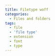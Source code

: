 ```yaml
---
title: Filetype woff
categories:
  - Files and folders
tags:
  - file
  - 'file type'
  - extension
  - font
  - type
---
```

